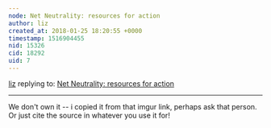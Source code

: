 ```yaml
---
node: Net Neutrality: resources for action
author: liz
created_at: 2018-01-25 18:20:55 +0000
timestamp: 1516904455
nid: 15326
cid: 18292
uid: 7
---
```




[liz](../profile/liz) replying to: [Net Neutrality: resources for action](../notes/gretchengehrke/12-07-2017/net-neutrality-resources-for-action)

----
We don't own it -- i copied it from that imgur link, perhaps ask that person. Or just cite the source in whatever you use it for!